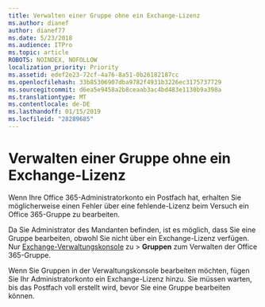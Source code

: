 ```yaml
---
title: Verwalten einer Gruppe ohne ein Exchange-Lizenz
ms.author: dianef
author: dianef77
ms.date: 5/23/2018
ms.audience: ITPro
ms.topic: article
ROBOTS: NOINDEX, NOFOLLOW
localization_priority: Priority
ms.assetid: edef2e23-72cf-4a76-8a51-0b26182187cc
ms.openlocfilehash: 33b85306907dba9782f4931b3226ec3175737729
ms.sourcegitcommit: d6ea5e9458a2b8ceaab3ac4bd483e1130b9a398a
ms.translationtype: MT
ms.contentlocale: de-DE
ms.lasthandoff: 01/15/2019
ms.locfileid: "28289685"
---
```

# <a name="manage-a-group-without-an-exchange-license"></a>Verwalten einer Gruppe ohne ein Exchange-Lizenz

Wenn Ihre Office 365-Administratorkonto ein Postfach hat, erhalten Sie möglicherweise einen Fehler über eine fehlende-Lizenz beim Versuch ein Office 365-Gruppe zu bearbeiten.
  
Da Sie Administrator des Mandanten befinden, ist es möglich, dass Sie eine Gruppe bearbeiten, obwohl Sie nicht über ein Exchange-Lizenz verfügen. Nur [Exchange-Verwaltungskonsole](https://support.office.com/article/https://outlook.office365.com/ecp.aspx) zu \> **Gruppen** zum Verwalten der Office 365-Gruppe. 
  
Wenn Sie Gruppen in der Verwaltungskonsole bearbeiten möchten, fügen Sie Ihr Administratorkonto ein Exchange-Lizenz hinzu. Sie müssen warten, bis das Postfach voll erstellt wird, bevor Sie eine Gruppe bearbeiten können.
  


